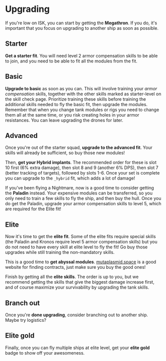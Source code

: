 # Upgrading

If you're low on ISK, you can start by getting the **Megathron**. If you do, it's important that you focus on upgrading to another ship as soon as possible.

## Starter

**Get a starter fit**. You will need level 2 armor compensation skills to be able to join, and you need to be able to fit all the modules from the fit.

## Basic

**Upgrade to basic** as soon as you can. This will involve training your _armor compensation_ skills, together with the other skills marked as starter-level on the skill check page. Prioritize training these skills before training the additional skills needed to fly the basic fit, then upgrade the modules. Remember that when you change tank modules or rigs you need to change them all at the same time, or you risk creating holes in your armor resistances. You can leave upgrading the drones for later.

## Advanced

Once you're out of the starter squad, **upgrade to the advanced fit**. Your skills will already be sufficient, so buy those new modules!

Then, **get your Hybrid implants**. The recommended order for these is slot 10 first (6% extra damage), then slot 8 and 9 (another 6% DPS), then slot 7 (better tracking of targets), followed by slots 1-6. Once your set is complete you can upgrade to the `_hybrid` fit, which adds a lot of damage!

If you've been flying a Nightmare, now is a good time to consider getting the **Paladin** instead. Your expensive modules can be transferred, so you only need to train a few skills to fly the ship, and then buy the hull. Once you do get the Paladin, upgrade your armor compensation skills to level 5, which are required for the Elite fit!

## Elite

Now it's time to get the **elite fit**. Some of the elite fits require special skills (the Paladin and Kronos require level 5 armor compensation skills) but you do not need to have every skill at elite level to fly the fit! Go buy those upgrades while still training the non-mandatory skills.

This is a good time to **get abyssal modules**. [mutaplasmid.space](https://mutaplasmid.space/) is a good website for finding contracts, just make sure you buy the good ones!

Finish by getting all the **elite skills**. The order is up to you, but we recommend getting the skills that give the biggest damage increase first, and of course maximize your survivability by upgrading the tank skills.

## Branch out

Once you're **done upgrading**, consider branching out to another ship. Maybe try logistics?

## Elite gold

Finally, once you can fly multiple ships at elite level, get your **elite gold** badge to show off your awesomeness.
